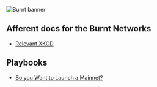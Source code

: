 ![Burnt banner](https://files.xion-testnet-1.burnt.com/banner.jpg)

## Afferent docs for the Burnt Networks

- [Relevant XKCD](https://xkcd.com/2267/)

## Playbooks

- [So you Want to Launch a Mainnet?](./strangelove-recommendations.md)
